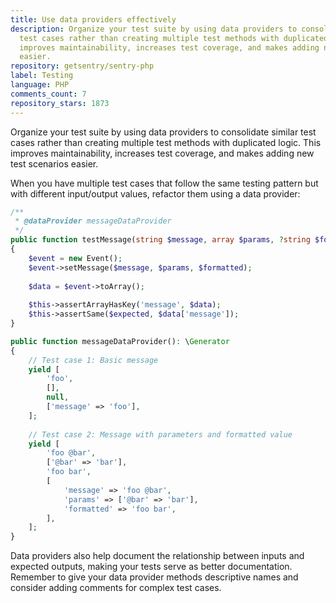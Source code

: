 ```yaml
---
title: Use data providers effectively
description: Organize your test suite by using data providers to consolidate similar
  test cases rather than creating multiple test methods with duplicated logic. This
  improves maintainability, increases test coverage, and makes adding new test scenarios
  easier.
repository: getsentry/sentry-php
label: Testing
language: PHP
comments_count: 7
repository_stars: 1873
---
```


Organize your test suite by using data providers to consolidate similar test cases rather than creating multiple test methods with duplicated logic. This improves maintainability, increases test coverage, and makes adding new test scenarios easier.

When you have multiple test cases that follow the same testing pattern but with different input/output values, refactor them using a data provider:

```php
/**
 * @dataProvider messageDataProvider
 */
public function testMessage(string $message, array $params, ?string $formatted, array $expected): void
{
    $event = new Event();
    $event->setMessage($message, $params, $formatted);
    
    $data = $event->toArray();
    
    $this->assertArrayHasKey('message', $data);
    $this->assertSame($expected, $data['message']);
}

public function messageDataProvider(): \Generator
{
    // Test case 1: Basic message
    yield [
        'foo',
        [],
        null,
        ['message' => 'foo'],
    ];
    
    // Test case 2: Message with parameters and formatted value
    yield [
        'foo @bar',
        ['@bar' => 'bar'],
        'foo bar',
        [
            'message' => 'foo @bar',
            'params' => ['@bar' => 'bar'],
            'formatted' => 'foo bar',
        ],
    ];
}
```

Data providers also help document the relationship between inputs and expected outputs, making your tests serve as better documentation. Remember to give your data provider methods descriptive names and consider adding comments for complex test cases.